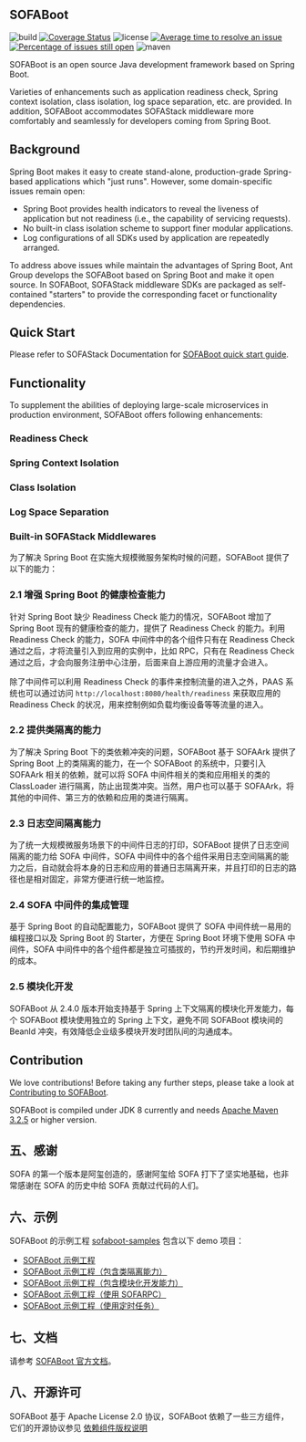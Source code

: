 ## SOFABoot

![build](https://github.com/sofastack/sofa-boot/workflows/build/badge.svg)
[![Coverage Status](https://codecov.io/gh/sofastack/sofa-boot/branch/master/graph/badge.svg)](https://codecov.io/gh/sofastack/sofa-boot/branch/master)
![license](https://img.shields.io/badge/license-Apache--2.0-green.svg)
[![Average time to resolve an issue](http://isitmaintained.com/badge/resolution/sofastack/sofa-boot.svg)](http://isitmaintained.com/project/sofastack/sofa-boot "Average time to resolve an issue")
[![Percentage of issues still open](http://isitmaintained.com/badge/open/sofastack/sofa-boot.svg)](http://isitmaintained.com/project/sofastack/sofa-boot "Percentage of issues still open")
![maven](https://img.shields.io/github/release/sofastack/sofa-boot.svg)

SOFABoot is an open source Java development framework based on Spring Boot.

Varieties of enhancements such as application readiness check, Spring context isolation, class isolation, log space separation, etc. are provided.
In addition, SOFABoot accommodates SOFAStack middleware more comfortably and seamlessly for developers coming from Spring Boot.

## Background

Spring Boot makes it easy to create stand-alone, production-grade Spring-based applications which "just runs". However, some domain-specific issues remain open:

- Spring Boot provides health indicators to reveal the liveness of application but not readiness (i.e., the capability of servicing requests).
- No built-in class isolation scheme to support finer modular applications.
- Log configurations of all SDKs used by application are repeatedly arranged.

To address above issues while maintain the advantages of Spring Boot, Ant Group develops the SOFABoot based on Spring Boot and make it open source.
In SOFABoot, SOFAStack middleware SDKs are packaged as self-contained "starters" to provide the corresponding facet or functionality dependencies. 

## Quick Start
Please refer to SOFAStack Documentation for [SOFABoot quick start guide](https://www.sofastack.tech/en/projects/sofa-boot/quick-start/).

## Functionality
To supplement the abilities of deploying large-scale microservices in production environment, SOFABoot offers following enhancements:

### Readiness Check

### Spring Context Isolation

### Class Isolation

### Log Space Separation

### Built-in SOFAStack Middlewares


为了解决 Spring Boot 在实施大规模微服务架构时候的问题，SOFABoot 提供了以下的能力：

### 2.1 增强 Spring Boot 的健康检查能力

针对 Spring Boot 缺少 Readiness Check 能力的情况，SOFABoot 增加了 Spring Boot 现有的健康检查的能力，提供了 Readiness Check 的能力。利用 Readiness Check 的能力，SOFA 中间件中的各个组件只有在 Readiness Check 通过之后，才将流量引入到应用的实例中，比如 RPC，只有在 Readiness Check 通过之后，才会向服务注册中心注册，后面来自上游应用的流量才会进入。

除了中间件可以利用 Readiness Check 的事件来控制流量的进入之外，PAAS 系统也可以通过访问 `http://localhost:8080/health/readiness` 来获取应用的 Readiness Check 的状况，用来控制例如负载均衡设备等等流量的进入。

### 2.2 提供类隔离的能力

为了解决 Spring Boot 下的类依赖冲突的问题，SOFABoot 基于 SOFAArk 提供了 Spring Boot 上的类隔离的能力，在一个 SOFABoot 的系统中，只要引入 SOFAArk 相关的依赖，就可以将 SOFA 中间件相关的类和应用相关的类的 ClassLoader 进行隔离，防止出现类冲突。当然，用户也可以基于 SOFAArk，将其他的中间件、第三方的依赖和应用的类进行隔离。

### 2.3 日志空间隔离能力

为了统一大规模微服务场景下的中间件日志的打印，SOFABoot 提供了日志空间隔离的能力给 SOFA 中间件，SOFA 中间件中的各个组件采用日志空间隔离的能力之后，自动就会将本身的日志和应用的普通日志隔离开来，并且打印的日志的路径也是相对固定，非常方便进行统一地监控。

### 2.4 SOFA 中间件的集成管理

基于 Spring Boot 的自动配置能力，SOFABoot 提供了 SOFA 中间件统一易用的编程接口以及 Spring Boot 的 Starter，方便在 Spring Boot 环境下使用 SOFA 中间件，SOFA 中间件中的各个组件都是独立可插拔的，节约开发时间，和后期维护的成本。

### 2.5 模块化开发

SOFABoot 从 2.4.0 版本开始支持基于 Spring 上下文隔离的模块化开发能力，每个 SOFABoot 模块使用独立的 Spring 上下文，避免不同 SOFABoot 模块间的 BeanId 冲突，有效降低企业级多模块开发时团队间的沟通成本。

## Contribution
We love contributions! Before taking any further steps, please take a look at [Contributing to SOFABoot](./CONTRIBUTING.md).

SOFABoot is compiled under JDK 8 currently and needs [Apache Maven 3.2.5](https://archive.apache.org/dist/maven/maven-3/3.2.5/binaries/) or higher version.

## 五、感谢

SOFA 的第一个版本是阿玺创造的，感谢阿玺给 SOFA 打下了坚实地基础，也非常感谢在 SOFA 的历史中给 SOFA 贡献过代码的人们。

## 六、示例

SOFABoot 的示例工程 [sofaboot-samples](https://github.com/sofastack-guides/sofa-boot-guides/tree/master) 包含以下 demo 项目：
* [SOFABoot 示例工程](https://github.com/sofastack-guides/sofa-boot-guides/tree/master/sofaboot-sample)
* [SOFABoot 示例工程（包含类隔离能力）](https://github.com/sofastack-guides/sofa-boot-guides/blob/master/sofaboot-sample-with-isolation)
* [SOFABoot 示例工程（包含模块化开发能力）](https://github.com/sofastack-guides/sofa-boot-guides/blob/master/sofaboot-sample-with-isle)
* [SOFABoot 示例工程（使用 SOFARPC）](https://github.com/sofastack-guides/sofa-boot-guides/blob/master/sofaboot-sample-with-rpc)
* [SOFABoot 示例工程（使用定时任务）](https://github.com/sofastack-guides/sofa-boot-guides/blob/master/sofaboot-scheduler-batch-sample)
 
## 七、文档

请参考 [SOFABoot 官方文档](http://www.sofastack.tech/sofa-boot/docs/Home)。

## 八、开源许可

SOFABoot 基于 Apache License 2.0 协议，SOFABoot 依赖了一些三方组件，它们的开源协议参见 [依赖组件版权说明](https://www.sofastack.tech/projects/sofa-boot/notice/)
